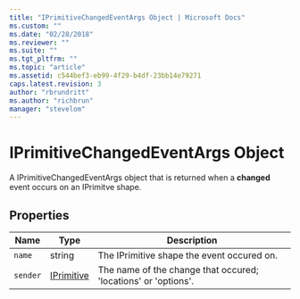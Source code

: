 ```yaml
---
title: "IPrimitiveChangedEventArgs Object | Microsoft Docs"
ms.custom: ""
ms.date: "02/28/2018"
ms.reviewer: ""
ms.suite: ""
ms.tgt_pltfrm: ""
ms.topic: "article"
ms.assetid: c544bef3-eb99-4f29-b4df-23bb14e79271
caps.latest.revision: 3
author: "rbrundritt"
ms.author: "richbrun"
manager: "stevelom"
---
```

# IPrimitiveChangedEventArgs Object
A IPrimitiveChangedEventArgs object that is returned when a **changed** event occurs on an IPrimitve shape.

## Properties

| Name       | Type       | Description                                                    |
|------------|------------|----------------------------------------------------------------|
| `name`     | string     | The IPrimitive shape the event occured on.                     |
| `sender`   | [IPrimitive](../v8-web-control/iprimitive-class.md) | The name of the change that occured; 'locations' or 'options'. |